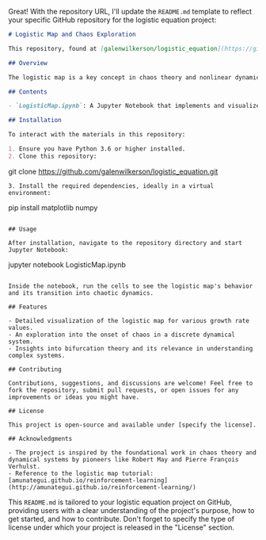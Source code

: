 Great! With the repository URL, I'll update the `README.md` template to reflect your specific GitHub repository for the logistic equation project:

```markdown
# Logistic Map and Chaos Exploration

This repository, found at [galenwilkerson/logistic_equation](https://github.com/galenwilkerson/logistic_equation), contains a Python notebook and scripts dedicated to exploring the logistic map. This project illustrates the transition from simple dynamics to complex, chaotic behavior in a fundamental nonlinear system.

## Overview

The logistic map is a key concept in chaos theory and nonlinear dynamics, representing how simple mathematical models can exhibit a range of behaviors from predictable to chaotic. This exploration is rooted in understanding these dynamics and their implications in natural systems.

## Contents

- `LogisticMap.ipynb`: A Jupyter Notebook that implements and visualizes the logistic map, highlighting its transition from steady-state to chaos as the growth rate parameter varies.

## Installation

To interact with the materials in this repository:

1. Ensure you have Python 3.6 or higher installed.
2. Clone this repository:
   ```
   git clone https://github.com/galenwilkerson/logistic_equation.git
   ```
3. Install the required dependencies, ideally in a virtual environment:
   ```
   pip install matplotlib numpy
   ```

## Usage

After installation, navigate to the repository directory and start Jupyter Notebook:

```
jupyter notebook LogisticMap.ipynb
```

Inside the notebook, run the cells to see the logistic map's behavior and its transition into chaotic dynamics.

## Features

- Detailed visualization of the logistic map for various growth rate values.
- An exploration into the onset of chaos in a discrete dynamical system.
- Insights into bifurcation theory and its relevance in understanding complex systems.

## Contributing

Contributions, suggestions, and discussions are welcome! Feel free to fork the repository, submit pull requests, or open issues for any improvements or ideas you might have.

## License

This project is open-source and available under [specify the license].

## Acknowledgments

- The project is inspired by the foundational work in chaos theory and dynamical systems by pioneers like Robert May and Pierre François Verhulst.
- Reference to the logistic map tutorial: [amunategui.github.io/reinforcement-learning](http://amunategui.github.io/reinforcement-learning/)
```

This `README.md` is tailored to your logistic equation project on GitHub, providing users with a clear understanding of the project's purpose, how to get started, and how to contribute. Don't forget to specify the type of license under which your project is released in the "License" section.
